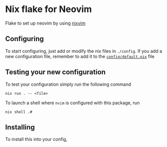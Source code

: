 # Nix flake for Neovim

Flake to set up neovim by using [nixvim](https://github.com/nix-community/nixvim)

## Configuring

To start configuring, just add or modify the nix files in `./config`.
If you add a new configuration file, remember to add it to the
[`config/default.nix`](./config/default.nix) file

## Testing your new configuration

To test your configuration simply run the following command

```
nix run . -- <file>
```

To launch a shell where `nvim` is configured with this package, run

```
nix shell .#
```

## Installing

To install this into your config, 
